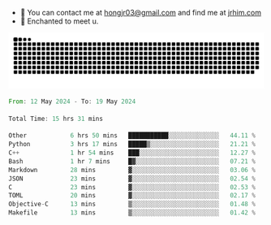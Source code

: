 - 📧 You can contact me at hongjr03@gmail.com and find me at [jrhim.com](https://jrhim.com/)
- 💜 Enchanted to meet u.

![snake_animation](https://raw.githubusercontent.com/hongjr03/hongjr03/output/github-contribution-grid-snake.svg)

<!--START_SECTION:waka-->

```rust
From: 12 May 2024 - To: 19 May 2024

Total Time: 15 hrs 31 mins

Other            6 hrs 50 mins   ███████████░░░░░░░░░░░░░░   44.11 %
Python           3 hrs 17 mins   █████▒░░░░░░░░░░░░░░░░░░░   21.21 %
C++              1 hr 54 mins    ███░░░░░░░░░░░░░░░░░░░░░░   12.27 %
Bash             1 hr 7 mins     █▓░░░░░░░░░░░░░░░░░░░░░░░   07.21 %
Markdown         28 mins         ▓░░░░░░░░░░░░░░░░░░░░░░░░   03.06 %
JSON             23 mins         ▓░░░░░░░░░░░░░░░░░░░░░░░░   02.54 %
C                23 mins         ▓░░░░░░░░░░░░░░░░░░░░░░░░   02.53 %
TOML             20 mins         ▓░░░░░░░░░░░░░░░░░░░░░░░░   02.17 %
Objective-C      13 mins         ▒░░░░░░░░░░░░░░░░░░░░░░░░   01.48 %
Makefile         13 mins         ▒░░░░░░░░░░░░░░░░░░░░░░░░   01.42 %
```

<!--END_SECTION:waka-->
